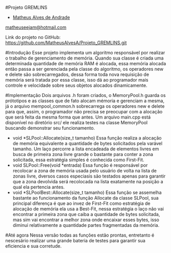 #Projeto GREMLINS

 - [Matheus Alves de Andrade](https://github.com/MatheusAlvesA)

matheuseejam@hotmail.com

Link do projeto no GitHub: https://github.com/MatheusAlvesA/Projeto_GREMLINS.git

#Introdução
Esse projeto implementa um algoritmo responsável por realizar o trabalho de
gerenciamento de memória. Quando sua classe é criada uma determinada quantidade de memória RAM
é alocada, essa memória alocada então passa a ser gerenciada pela classe do algoritmo,
os operadores new e delete são sobrecarregados, dessa forma toda nova requisição
de memória será tratada por essa classe, isso dá ao programador mais controle
e velocidade sobre seus objetos alocados dinamicamente.

#Implementação
Dois arquivos .h foram criados, o MemoryPool.h guarda os prótotipos e as classes
que de fato alocam mémoria e gerenciam a mesma, já o arquivo mempool_common.h sobrecarrega
os operadores new e delete para que, assim, o programador não precisa se preocupar
com a alocação que será feita da mesma forma que antes. Um arquivo main.cpp está
disponível no diretório src/ ele realiza testes na classe MemoryPool buscando demonstrar seu funcionamento.

- void *SLPool::Allocate(size_t tamanho)
  Essa função realiza a alocação de memória equivalente a quantidade de bytes solicitados pela varável tamanho. Um laço percorre a lista encadeada de elementos livres em busca de primeira zona livre grande o bastante para conter a zona solicitada, essa estratégia simples é conhecida como First-Fit.
- void SLPool::Free(void *entrada)
  Essa função é responsável por recolocar a zona de memória usada pelo usuário de volta na lista de zonas livre, dversos casos especiasis são testados apenas para garantir que a zona devolvida será recolocada na lista exatamente na posição a qual ela pertencia antes.
- void *SLPoolBest::Allocate(size_t tamanho)
  Essa função se assemelha bastante ao funcionamento da função Allocate da classe SLPool, sua principal diferença é que ao invez de First-Fit como estratégia de alocação de memória ela usa a Best-Fit, nessa estratégia o laço não vai encontrar a primeira zona que caiba a quantidade de bytes solicitada, mas sim vai encontrar a melhor zona onde encaixar esses bytes, isso diminui relativamente a quantidade partes fragmentadas da memória.

#Até agora
Nessa versão todas as funções estão prontas, entretanto é nescesário realizar uma grande bateria de testes para garantir sua eficiencia e sua corretude.